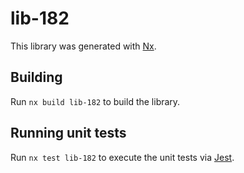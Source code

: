 # lib-182

This library was generated with [Nx](https://nx.dev).

## Building

Run `nx build lib-182` to build the library.

## Running unit tests

Run `nx test lib-182` to execute the unit tests via [Jest](https://jestjs.io).

